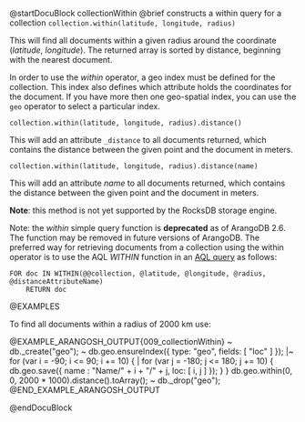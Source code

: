 
@startDocuBlock collectionWithin
@brief constructs a within query for a collection
`collection.within(latitude, longitude, radius)`

This will find all documents within a given radius around the coordinate
(*latitude*, *longitude*). The returned array is sorted by distance,
beginning with the nearest document.

In order to use the *within* operator, a geo index must be defined for the
collection. This index also defines which attribute holds the coordinates
for the document.  If you have more then one geo-spatial index, you can use
the `geo` operator to select a particular index.


`collection.within(latitude, longitude, radius).distance()`

This will add an attribute `_distance` to all documents returned, which
contains the distance between the given point and the document in meters.

`collection.within(latitude, longitude, radius).distance(name)`

This will add an attribute *name* to all documents returned, which
contains the distance between the given point and the document in meters.

**Note**: this method is not yet supported by the RocksDB storage engine.

Note: the *within* simple query function is **deprecated** as of ArangoDB 2.6.
The function may be removed in future versions of ArangoDB. The preferred
way for retrieving documents from a collection using the within operator  is
to use the AQL *WITHIN* function in an [AQL query](../../AQL/Functions/Geo.html) as follows:

```
FOR doc IN WITHIN(@@collection, @latitude, @longitude, @radius, @distanceAttributeName)
    RETURN doc
```

@EXAMPLES

To find all documents within a radius of 2000 km use:

@EXAMPLE_ARANGOSH_OUTPUT{009_collectionWithin}
~ db._create("geo");
~ db.geo.ensureIndex({ type: "geo", fields: [ "loc" ] });
|~ for (var i = -90;  i <= 90;  i += 10) {
|  for (var j = -180; j <= 180; j += 10) {
      db.geo.save({ name : "Name/" + i + "/" + j, loc: [ i, j ] }); } }
  db.geo.within(0, 0, 2000 * 1000).distance().toArray();
~ db._drop("geo");
@END_EXAMPLE_ARANGOSH_OUTPUT

@endDocuBlock
